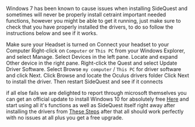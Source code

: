 Windows 7 has been known to cause issues when installing SideQuest and sometimes will never be properly install cetraint important needed functions, however you might be able to get it running, just make sure to check that you have properly installed the drivers, to do so follow the instructions below and see if it works.

Make sure your Headset is turned on
Connect your headset to your Computer
Right-click on `Computer` or `This PC` from your Windows Explorer, and select Manage.
Select Devices in the left pane.
Locate and expand Other device in the right pane.
Right-click the Quest and select Update Driver Software.
Select Browse `my computer` / `This PC` for driver software and click Next.
Click Browse and locate the Oculus drivers folder
Click Next to install the driver.
Then restart SideQuest and see if it connects


if all else fails we are delighted to report through microsoft themselves you can get an official update to install Windows 10 for absolutely free [Here](https://www.zdnet.com/article/heres-how-you-can-still-get-a-free-windows-10-upgrade/) and start using all it's functions as well as SideQuest itself right away after installing the drivers from [These Steps](https://sidequestvr.com/#/setup-howto) after that all should work perfectly with no issues at all plus you get a free upgrade.